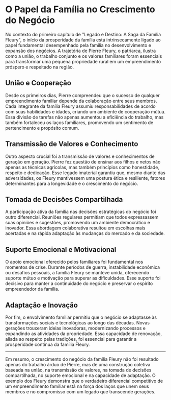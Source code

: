 # O Papel da Família no Crescimento do Negócio

No contexto do primeiro capítulo de "Legado e Destino: A Saga da Família Fleury", o início da prosperidade da família está intrinsecamente ligado ao papel fundamental desempenhado pela família no desenvolvimento e expansão dos negócios. A trajetória de Pierre Fleury, o patriarca, ilustra como a união, o trabalho conjunto e os valores familiares foram essenciais para transformar uma pequena propriedade rural em um empreendimento próspero e respeitado na região.

## União e Cooperação

Desde os primeiros dias, Pierre compreendeu que o sucesso de qualquer empreendimento familiar depende da colaboração entre seus membros. Cada integrante da família Fleury assumiu responsabilidades de acordo com suas habilidades e idades, criando um ambiente de cooperação mútua. Essa divisão de tarefas não apenas aumentou a eficiência do trabalho, mas também fortaleceu os laços familiares, promovendo um sentimento de pertencimento e propósito comum.

## Transmissão de Valores e Conhecimento

Outro aspecto crucial foi a transmissão de valores e conhecimentos de geração em geração. Pierre fez questão de ensinar aos filhos e netos não apenas as técnicas agrícolas, mas também princípios como honestidade, respeito e dedicação. Esse legado imaterial garantiu que, mesmo diante das adversidades, os Fleury mantivessem uma postura ética e resiliente, fatores determinantes para a longevidade e o crescimento do negócio.

## Tomada de Decisões Compartilhada

A participação ativa da família nas decisões estratégicas do negócio foi outro diferencial. Reuniões regulares permitiam que todos expressassem suas opiniões e sugestões, promovendo um ambiente democrático e inovador. Essa abordagem colaborativa resultou em escolhas mais acertadas e na rápida adaptação às mudanças do mercado e da sociedade.

## Suporte Emocional e Motivacional

O apoio emocional oferecido pelos familiares foi fundamental nos momentos de crise. Durante períodos de guerra, instabilidade econômica ou desafios pessoais, a família Fleury se manteve unida, oferecendo suporte mútuo e motivação para superar as dificuldades. Esse suporte foi decisivo para manter a continuidade do negócio e preservar o espírito empreendedor da família.

## Adaptação e Inovação

Por fim, o envolvimento familiar permitiu que o negócio se adaptasse às transformações sociais e tecnológicas ao longo das décadas. Novas gerações trouxeram ideias inovadoras, modernizando processos e expandindo as atividades da propriedade. Essa capacidade de renovação, aliada ao respeito pelas tradições, foi essencial para garantir a prosperidade contínua da família Fleury.

---

Em resumo, o crescimento do negócio da família Fleury não foi resultado apenas do trabalho árduo de Pierre, mas de uma construção coletiva baseada na união, na transmissão de valores, na tomada de decisões compartilhada, no suporte emocional e na capacidade de adaptação. O exemplo dos Fleury demonstra que o verdadeiro diferencial competitivo de um empreendimento familiar está na força dos laços que unem seus membros e no compromisso com um legado que transcende gerações.